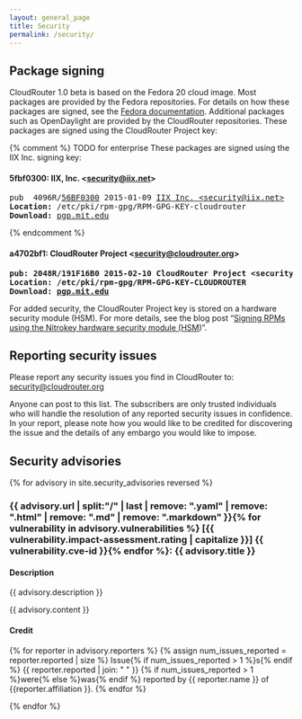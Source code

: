 ```yaml
---
layout: general_page
title: Security
permalink: /security/
---
```


## Package signing

CloudRouter 1.0 beta is based on the Fedora 20 cloud image. Most packages are provided by the Fedora repositories. For details on how these packages are signed, see the <a href="http://fedoraproject.org/wiki/Release_package_signing">Fedora documentation</a>. Additional packages such as OpenDaylight are provided by the CloudRouter repositories. These packages are signed using the CloudRouter Project key:

{% comment %}
TODO for enterprise
These packages are signed using the IIX Inc. signing key:
#### 5fbf0300: IIX, Inc. &lt;security@iix.net&gt;
<pre>pub  4096R/<a href="https://pgp.mit.edu/pks/lookup?op=get&amp;search=0xF77A405A56BF0300">56BF0300</a> 2015-01-09 <a href="https://pgp.mit.edu/pks/lookup?op=vindex&amp;search=0xF77A405A56BF0300">IIX Inc. &lt;security@iix.net&gt;</a>
<strong>Location:</strong> /etc/pki/rpm-gpg/RPM-GPG-KEY-cloudrouter 
<strong>Download:</strong> <a href="https://pgp.mit.edu/pks/lookup?op=vindex&amp;search=0xF77A405A56BF0300">pgp.mit.edu</a></pre>
{% endcomment %}

#### a4702bf1: CloudRouter Project &lt;security@cloudrouter.org&gt;
<pre><strong>pub: 2048R/191F16B0 2015-02-10 CloudRouter Project &lt;security@cloudrouter.org&gt;
Location:</strong> <strong>/etc/pki/rpm-gpg/RPM-GPG-KEY-CLOUDROUTER </strong>
<strong>Download: <a href="https://pgp.mit.edu/pks/lookup?op=get&amp;search=0x0A1E8B12191F16B0">pgp.mit.edu</a></strong></pre>

For added security, the CloudRouter Project key is stored on a hardware security module (HSM). For more details, see the blog post &#8220;<a title="Signing RPMs using the Nitrokey hardware security module (HSM)" href="http://cloudrouter.org/signing-rpms-using-the-nitrokey-hardware-security-module-hsm/security.md">Signing RPMs using the Nitrokey hardware security module (HSM</a>)&#8221;.

## <span id="Reporting_security_issues" class="mw-headline">Reporting security issues</span>

Please report any security issues you find in CloudRouter to: <a href="mailto:security@cloudrouter.org">security@cloudrouter.org</a>

Anyone can post to this list. The subscribers are only trusted individuals who will handle the resolution of any reported security issues in confidence. In your report, please note how you would like to be credited for discovering the issue and the details of any embargo you would like to impose.

## <span id="Security_advisories" class="mw-headline">Security advisories</span>

{% for advisory in site.security_advisories reversed %}
### {{ advisory.url | split:"/" | last | remove: ".yaml" | remove: ".html" | remove: ".md" | remove: ".markdown" }}{% for vulnerability in advisory.vulnerabilities %} [{{ vulnerability.impact-assessment.rating | capitalize }}] {{ vulnerability.cve-id }}{% endfor %}: {{ advisory.title }}

#### Description
{{ advisory.description }}

{{ advisory.content }}

#### Credit
{% for reporter in advisory.reporters %}
{% assign num_issues_reported = reporter.reported | size %}
Issue{% if num_issues_reported > 1 %}s{% endif %} {{ reporter.reported | join: " " }} {% if num_issues_reported > 1 %}were{% else %}was{% endif %} reported by {{ reporter.name }} of {{reporter.affiliation }}.
{% endfor %}

{% endfor %}
